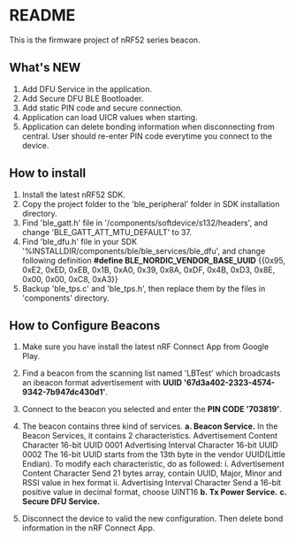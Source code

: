 # README

This is the firmware project of nRF52 series beacon. 

## What's NEW
1. Add DFU Service in the application.
2. Add Secure DFU BLE Bootloader.
3. Add static PIN code and secure connection.
4. Application can load UICR values when starting.
5. Application can delete bonding information when disconnecting from central. User should re-enter PIN code everytime you connect to the device.

## How to install
1. Install the latest nRF52 SDK.
2. Copy the project folder to the 'ble_peripheral' folder in SDK installation directory.
3. Find 'ble_gatt.h' file in '/components/softdevice/s132/headers', and change 'BLE_GATT_ATT_MTU_DEFAULT' to 37.
4. Find 'ble_dfu.h' file in your SDK '%INSTALLDIR/components/ble/ble_services/ble_dfu', and change following definition
  **#define BLE_NORDIC_VENDOR_BASE_UUID**
  {{0x95, 0xE2, 0xED, 0xEB, 0x1B, 0xA0, 0x39, 0x8A, 0xDF, 0x4B, 0xD3, 0x8E, 0x00, 0x00, 0xC8, 0xA3}}
5. Backup 'ble_tps.c' and 'ble_tps.h', then replace them by the files in 'components' directory.

## How to Configure Beacons
1. Make sure you have install the latest nRF Connect App from Google Play.

2. Find a beacon from the scanning list named 'LBTest' which broadcasts an ibeacon format advertisement with **UUID '67d3a402-2323-4574-9342-7b947dc430d1'**.

3. Connect to the beacon you selected and enter the **PIN CODE '703819'**.

4. The beacon contains three kind of services.
   **a. Beacon Service.**
   In the Beacon Services, it contains 2 characteristics.
       Advertisement Content Character	16-bit UUID	0001
       Advertising Interval Character	16-bit UUID 0002
   The 16-bit UUID starts from the 13th byte in the vendor UUID(Little Endian). To modify each characteristic, do as followed:
   i. Advertisement Content Character
       Send 21 bytes array, contain UUID, Major, Minor and RSSI value in hex format
   ii. Advertising Interval Character
       Send a 16-bit positive value in decimal format, choose UINT16
   **b. Tx Power Service.**
   **c. Secure DFU Service.**
5. Disconnect the device to valid the new configuration. Then delete bond information in the nRF Connect App.
